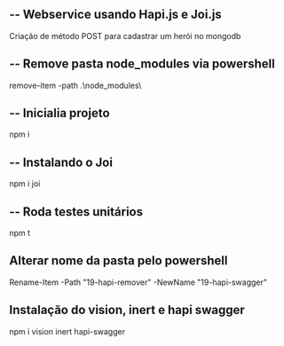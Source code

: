 ## -- Webservice usando Hapi.js e Joi.js
Criação de método POST para cadastrar um herói no mongodb

## -- Remove pasta node_modules via powershell
remove-item -path .\node_modules\

## -- Inicialia projeto
npm i

## -- Instalando o Joi
npm i joi

## -- Roda testes unitários
npm t

## Alterar nome da pasta pelo powershell
Rename-Item -Path "19-hapi-remover" -NewName "19-hapi-swagger"

## Instalação do vision, inert e hapi swagger
npm i vision inert hapi-swagger